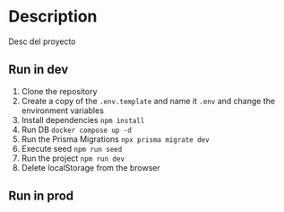 # Description

Desc del proyecto

## Run in dev

1. Clone the repository
2. Create a copy of the `.env.template` and name it `.env` and change the environment variables
3. Install dependencies `npm install`
4. Run DB `docker compose up -d`
5. Run the Prisma Migrations `npx prisma migrate dev`
6. Execute seed `npm run seed`
7. Run the project `npm run dev`
8. Delete localStorage from the browser

## Run in prod
